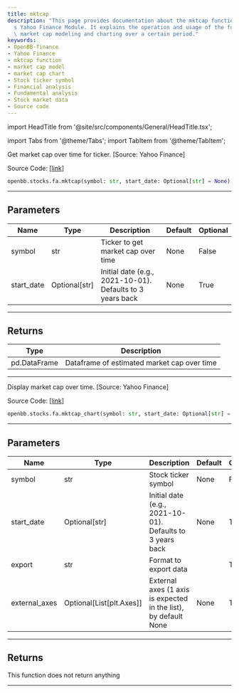 ```yaml
---
title: mktcap
description: "This page provides documentation about the mktcap function of OpenBB-finance\u2019\
  s Yahoo Finance Module. It explains the operation and usage of the functions for\
  \ market cap modeling and charting over a certain period."
keywords:
- OpenBB-finance
- Yahoo Finance
- mktcap function
- market cap model
- market cap chart
- Stock ticker symbol
- Financial analysis
- Fundamental analysis
- Stock market data
- Source code
---
```


import HeadTitle from '@site/src/components/General/HeadTitle.tsx';

<HeadTitle title="stocks.fa.mktcap - Reference | OpenBB SDK Docs" />

import Tabs from '@theme/Tabs';
import TabItem from '@theme/TabItem';

<Tabs>
<TabItem value="model" label="Model" default>

Get market cap over time for ticker. [Source: Yahoo Finance]

Source Code: [[link](https://github.com/OpenBB-finance/OpenBBTerminal/tree/main/openbb_terminal/stocks/fundamental_analysis/yahoo_finance_model.py#L287)]

```python
openbb.stocks.fa.mktcap(symbol: str, start_date: Optional[str] = None)
```

---

## Parameters

| Name | Type | Description | Default | Optional |
| ---- | ---- | ----------- | ------- | -------- |
| symbol | str | Ticker to get market cap over time | None | False |
| start_date | Optional[str] | Initial date (e.g., 2021-10-01). Defaults to 3 years back | None | True |


---

## Returns

| Type | Description |
| ---- | ----------- |
| pd.DataFrame | Dataframe of estimated market cap over time |
---

</TabItem>
<TabItem value="view" label="Chart">

Display market cap over time. [Source: Yahoo Finance]

Source Code: [[link](https://github.com/OpenBB-finance/OpenBBTerminal/tree/main/openbb_terminal/stocks/fundamental_analysis/yahoo_finance_view.py#L338)]

```python
openbb.stocks.fa.mktcap_chart(symbol: str, start_date: Optional[str] = None, export: str = "", external_axes: Optional[List[matplotlib.axes._axes.Axes]] = None)
```

---

## Parameters

| Name | Type | Description | Default | Optional |
| ---- | ---- | ----------- | ------- | -------- |
| symbol | str | Stock ticker symbol | None | False |
| start_date | Optional[str] | Initial date (e.g., 2021-10-01). Defaults to 3 years back | None | True |
| export | str | Format to export data |  | True |
| external_axes | Optional[List[plt.Axes]] | External axes (1 axis is expected in the list), by default None | None | True |


---

## Returns

This function does not return anything

---

</TabItem>
</Tabs>
